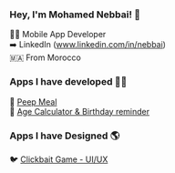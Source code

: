 ### Hey, I'm Mohamed Nebbai! 👋

🧑‍💼  Mobile App Developer <br>
➡️  LinkedIn (www.linkedin.com/in/nebbai) <br>
🇲🇦  From Morocco

### Apps I have developed 👨‍💻

🚀 [Peep Meal](https://play.google.com/store/apps/details?id=com.app.peep_meal&hl=en&gl=ma) <br>
🚀 [Age Calculator & Birthday reminder](https://play.google.com/store/apps/details?id=com.medben.agecalculator) <br>

### Apps I have Designed 🌎

🐦 [Clickbait Game - UI/UX](https://www.behance.net/gallery/141399695/Clickbait-Game-UI-UX-Design) <br>

